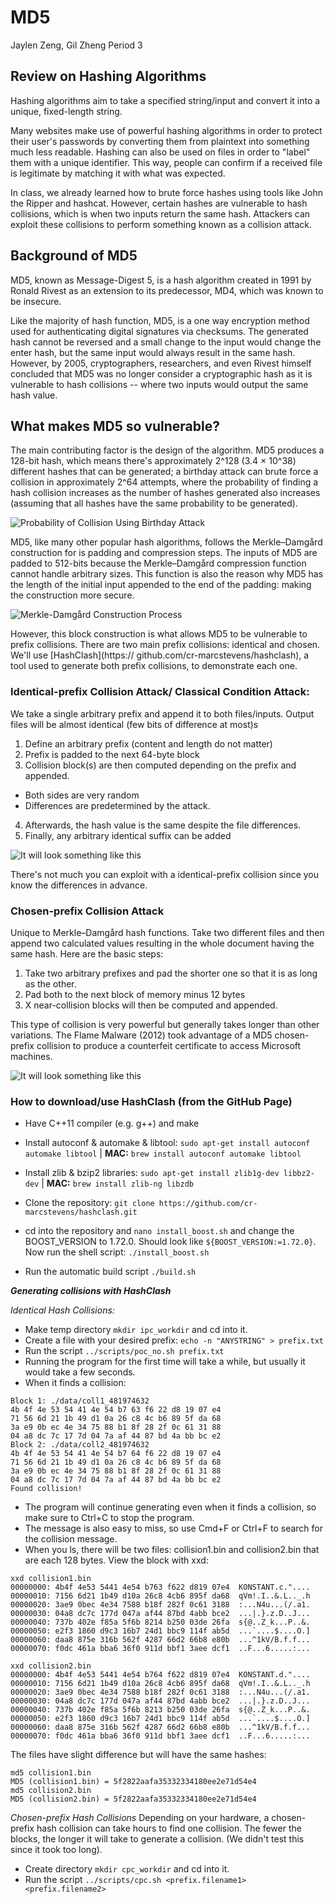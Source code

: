 # MD5
Jaylen Zeng, Gil Zheng
Period 3

## Review on Hashing Algorithms
Hashing algorithms aim to take a specified string/input and convert it into a unique, fixed-length string.

Many websites make use of powerful hashing algorithms in order to protect their user's passwords by converting them from plaintext into something much less readable. Hashing can also be used on files in order to "label" them with a unique identifier. This way, people can confirm if a received file is legitimate by matching it with what was expected.

In class, we already learned how to brute force hashes using tools like John the Ripper and hashcat. However, certain hashes are vulnerable to hash collisions, which is when two inputs return the same hash. Attackers can exploit these collisions to perform something known as a collision attack.

## Background of MD5
MD5, known as Message-Digest 5, is a hash algorithm created in 1991 by Ronald Rivest as an extension to its predecessor, MD4, which was known to be insecure.

Like the majority of hash function, MD5, is a one way encryption method used for authenticating digital signatures via checksums.
The generated hash cannot be reversed and a small change to the input would change the enter hash, but the same input would always result in the same hash. However, by 2005, cryptographers, researchers, and even Rivest himself concluded that MD5 was no longer consider a cryptographic hash as it is vulnerable to hash collisions -- where two inputs would output the same hash value.  

## What makes MD5 so vulnerable?
The main contributing factor is the design of the algorithm. MD5 produces a 128-bit hash, which means there's approximately 2^128 (3.4 × 10^38) different hashes that can be generated; a birthday attack can brute force a collision in approximately 2^64 attempts, where the probability of finding a hash collision increases as the number of hashes generated also increases (assuming that all hashes have the same probability to be generated).

![Probability of Collision Using Birthday Attack](https://github.com/Stuycs-K/final-project-3-zhengg-zengj/blob/main/IMAGES/BirthdayAttackProbability.jpg?raw=true)

MD5, like many other popular hash algorithms, follows the Merkle–Damgård construction for is padding and compression steps. The inputs of MD5 are padded to 512-bits because the Merkle–Damgård compression function cannot handle arbitrary sizes. This function is also the reason why MD5 has the length of the initial input appended to the end of the padding: making the construction more secure.

![Merkle-Damgård Construction Process](https://github.com/Stuycs-K/final-project-3-zhengg-zengj/blob/main/IMAGES/MerkleDamg%C3%A5rd.jpg?raw=true)

However, this block construction is what allows MD5 to be vulnerable to prefix collisions. There are two main prefix collisions: identical and chosen. We'll use [HashClash](https://
github.com/cr-marcstevens/hashclash), a tool used to generate both prefix collisions, to demonstrate each one.

### Identical-prefix Collision Attack/ Classical Condition Attack:
We take a single arbitrary prefix and append it to both files/inputs. Output files will be almost identical (few bits of difference at most)s

1. Define an arbitrary prefix (content and length do not matter)
2. Prefix is padded to the next 64-byte block
3. Collision block(s) are then computed depending on the prefix and
appended.
  - Both sides are very random
  - Differences are predetermined by the attack.
4. Afterwards, the hash value is the same despite the file differences.
5. Finally, any arbitrary identical suffix can be added

![It will look something like this](https://github.com/Stuycs-K/final-project-3-zhengg-zengj/blob/main/IMAGES/identical.png)

There's not much you can exploit with a identical-prefix collision since you know the differences in advance.


### Chosen-prefix Collision Attack
Unique to Merkle–Damgård hash functions. Take two different files and then
append two calculated values resulting in the whole document having the
same hash. Here are the basic steps:

1. Take two arbitrary prefixes and pad the shorter one so that it is as
long as the other.
2. Pad both to the next block of memory minus 12 bytes
3. X near-collision blocks will then be computed and appended.

This type of collision is very powerful but generally takes longer than
other variations. The Flame Malware (2012) took advantage of a MD5 chosen-prefix collision
to produce a counterfeit certificate to access Microsoft machines.

![It will look something like this](https://github.com/Stuycs-K/final-project-3-zhengg-zengj/blob/main/IMAGES/chosen.png)

### How to download/use HashClash (from the GitHub Page)

- Have C++11 compiler (e.g. g++) and make

- Install autoconf & automake & libtool:
`sudo apt-get install autoconf automake libtool` | **MAC:** `brew install autoconf automake libtool`  

- Install zlib & bzip2 libraries:
`sudo apt-get install zlib1g-dev libbz2-dev` | **MAC:** `brew install zlib-ng libzdb`

- Clone the repository: `git clone https://github.com/cr-marcstevens/hashclash.git`

- cd into the repository and `nano install_boost.sh` and change the BOOST_VERSION to 1.72.0. Should look like `${BOOST_VERSION:=1.72.0}`.
Now run the shell script:  `./install_boost.sh`

- Run the automatic build script `./build.sh`

***Generating collisions with HashClash***

*Identical Hash Collisions:*
- Make temp directory `mkdir ipc_workdir` and cd into it.  
- Create a file with your desired prefix: `echo -n "ANYSTRING" > prefix.txt`
- Run the script `../scripts/poc_no.sh prefix.txt`
- Running the program for the first time will take a while, but usually it would take a few seconds.
- When it finds a collision:
```
Block 1: ./data/coll1_481974632
4b 4f 4e 53 54 41 4e 54 b7 63 f6 22 d8 19 07 e4
71 56 6d 21 1b 49 d1 0a 26 c8 4c b6 89 5f da 68
3a e9 0b ec 4e 34 75 88 b1 8f 28 2f 0c 61 31 88
04 a8 dc 7c 17 7d 04 7a af 44 87 bd 4a bb bc e2
Block 2: ./data/coll2_481974632
4b 4f 4e 53 54 41 4e 54 b7 64 f6 22 d8 19 07 e4
71 56 6d 21 1b 49 d1 0a 26 c8 4c b6 89 5f da 68
3a e9 0b ec 4e 34 75 88 b1 8f 28 2f 0c 61 31 88
04 a8 dc 7c 17 7d 04 7a af 44 87 bd 4a bb bc e2
Found collision!
```
- The program will continue generating even when it finds a collision, so make sure to Ctrl+C to stop the program.
- The message is also easy to miss, so use Cmd+F or Ctrl+F to search for the collision message.
- When you ls, there will be two files: collision1.bin and collision2.bin that are each 128 bytes.
View the block with xxd:
```
xxd collision1.bin
00000000: 4b4f 4e53 5441 4e54 b763 f622 d819 07e4  KONSTANT.c."....
00000010: 7156 6d21 1b49 d10a 26c8 4cb6 895f da68  qVm!.I..&.L.._.h
00000020: 3ae9 0bec 4e34 7588 b18f 282f 0c61 3188  :...N4u...(/.a1.
00000030: 04a8 dc7c 177d 047a af44 87bd 4abb bce2  ...|.}.z.D..J...
00000040: 737b 402e f85a 5f6b 8214 b250 03de 26fa  s{@..Z_k...P..&.
00000050: e2f3 1860 d9c3 16b7 24d1 bbc9 114f ab5d  ...`....$....O.]
00000060: daa8 875e 316b 562f 4287 66d2 66b8 e80b  ...^1kV/B.f.f...
00000070: f0dc 461a bba6 36f0 911d bbf1 3aee dcf1  ..F...6.....:...

```
```
xxd collision2.bin
00000000: 4b4f 4e53 5441 4e54 b764 f622 d819 07e4  KONSTANT.d."....
00000010: 7156 6d21 1b49 d10a 26c8 4cb6 895f da68  qVm!.I..&.L.._.h
00000020: 3ae9 0bec 4e34 7588 b18f 282f 0c61 3188  :...N4u...(/.a1.
00000030: 04a8 dc7c 177d 047a af44 87bd 4abb bce2  ...|.}.z.D..J...
00000040: 737b 402e f85a 5f6b 8213 b250 03de 26fa  s{@..Z_k...P..&.
00000050: e2f3 1860 d9c3 16b7 24d1 bbc9 114f ab5d  ...`....$....O.]
00000060: daa8 875e 316b 562f 4287 66d2 66b8 e80b  ...^1kV/B.f.f...
00000070: f0dc 461a bba6 36f0 911d bbf1 3aee dcf1  ..F...6.....:...
```
The files have slight difference but will have the same hashes:
```
md5 collision1.bin
MD5 (collision1.bin) = 5f2822aafa35332334180ee2e71d54e4
md5 collision2.bin
MD5 (collision2.bin) = 5f2822aafa35332334180ee2e71d54e4
```
*Chosen-prefix Hash Collisions*
Depending on your hardware, a chosen-prefix hash collision can take hours to find one collision.
The fewer the blocks, the longer it will take to generate a collision.  (We didn't test this since it took too long).
- Create directory `mkdir cpc_workdir` and cd into it.
- Run the script `../scripts/cpc.sh <prefix.filename1> <prefix.filename2>`

